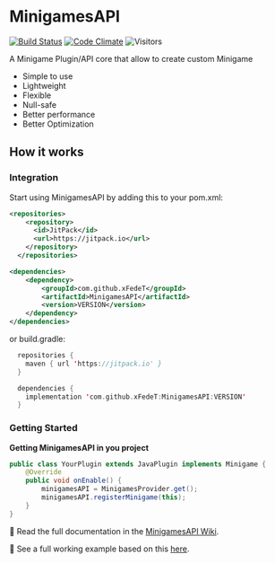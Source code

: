 # MinigamesAPI

[![Build Status](https://github.com/xFedeT/MinigamesAPI/actions/workflows/gradle.yml/badge.svg)](https://github.com/xFedeT/MinigamesAPI/actions?query=branch%3Amain)
[![Code Climate](https://codeclimate.com/github/xFedeT/MinigamesAPI/badges/gpa.svg)](https://codeclimate.com/github/xFedeT/MinigamesAPI)
![Visitors](https://visitor-badge.laobi.icu/badge?page_id=xFedeT.MinigamesAPI)

A Minigame Plugin/API core that allow to create custom Minigame

- Simple to use
- Lightweight
- Flexible
- Null-safe
- Better performance
- Better Optimization


## How it works


### Integration
Start using MinigamesAPI by adding this to your pom.xml:
```xml
<repositories>
    <repository>
      <id>JitPack</id>
      <url>https://jitpack.io</url>
    </repository>
  </repositories>

<dependencies>
    <dependency>
        <groupId>com.github.xFedeT</groupId>
        <artifactId>MinigamesAPI</artifactId>
        <version>VERSION</version>
    </dependency>
</dependencies>
```

or build.gradle:
```kotlin
  repositories {
    maven { url 'https://jitpack.io' }
  }

  dependencies {
    implementation 'com.github.xFedeT:MinigamesAPI:VERSION'
  }
```
  
### Getting Started

**Getting MinigamesAPI in you project**
```java
public class YourPlugin extends JavaPlugin implements Minigame {
    @Override
    public void onEnable() {
        minigamesAPI = MinigamesProvider.get();
        minigamesAPI.registerMinigame(this);
    }
}
```
:pencil: Read the full documentation in the [MinigamesAPI Wiki](https://github.com/xFedeT/MinigamesAPI/wiki).

:pencil: See a full working example based on this
[here](https://github.com/xFedeT/MinigamesAPI/tree/main/sumo).
